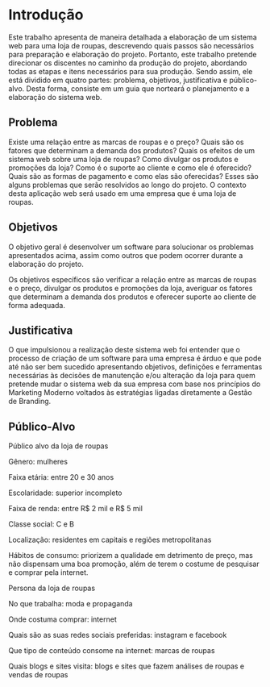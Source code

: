 # Introdução

Este trabalho apresenta de maneira detalhada a elaboração de um sistema web para uma loja de roupas, descrevendo quais passos são necessários para preparação e elaboração do projeto. Portanto, este trabalho pretende direcionar os discentes no caminho da produção do projeto, abordando todas as etapas e itens necessários para sua produção. Sendo assim, ele está dividido em quatro partes: problema, objetivos, justificativa e público-alvo. Desta forma, consiste em um guia que norteará o planejamento e a elaboração do sistema web.

## Problema
Existe uma relação entre as marcas de roupas e o preço? Quais são os fatores que determinam a demanda dos produtos? Quais os efeitos de um sistema web sobre uma loja de roupas? Como divulgar os produtos e promoções da loja? Como é o suporte ao cliente e como ele é oferecido? Quais são as formas de pagamento e como elas são oferecidas? Esses são alguns problemas que serão resolvidos ao longo do projeto. O contexto desta aplicação web será usado em uma empresa que é uma loja de roupas.

## Objetivos

O objetivo geral é desenvolver um software para solucionar os problemas apresentados acima, assim como outros que podem ocorrer durante a elaboração do projeto.

Os objetivos específicos são verificar a relação entre as marcas de roupas e o preço, divulgar os produtos e promoções da loja, averiguar os fatores que determinam a demanda dos produtos e oferecer suporte ao cliente de forma adequada.

## Justificativa

O que impulsionou a realização deste sistema web foi entender que o processo de criação de um software para uma empresa é árduo e que pode até não ser bem sucedido apresentando objetivos, definições e ferramentas necessárias às decisões de manutenção e/ou alteração da loja para quem pretende mudar o sistema web da sua empresa com base nos princípios do Marketing Moderno voltados às estratégias ligadas diretamente a Gestão de Branding.

## Público-Alvo

Público alvo da loja de roupas

Gênero: mulheres

Faixa etária: entre 20 e 30 anos

Escolaridade: superior incompleto

Faixa de renda: entre R$ 2 mil e R$ 5 mil

Classe social: C e B

Localização: residentes em capitais e regiões metropolitanas

Hábitos de consumo: priorizem a qualidade em detrimento de preço, mas não dispensam uma boa promoção, além de terem o costume de pesquisar e comprar pela internet.

Persona da loja de roupas

No que trabalha: moda e propaganda

Onde costuma comprar: internet

Quais são as suas redes sociais preferidas: instagram e facebook

Que tipo de conteúdo consome na internet: marcas de roupas

Quais blogs e sites visita: blogs e sites que fazem análises de roupas e vendas de roupas
